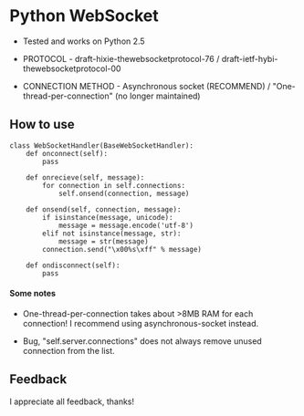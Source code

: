 # Python WebSocket

* Tested and works on Python 2.5

* PROTOCOL - draft-hixie-thewebsocketprotocol-76 / draft-ietf-hybi-thewebsocketprotocol-00

* CONNECTION METHOD - Asynchronous socket (RECOMMEND) / "One-thread-per-connection" (no longer maintained)

## How to use

	class WebSocketHandler(BaseWebSocketHandler):
		def onconnect(self):
			pass

		def onrecieve(self, message):
			for connection in self.connections:
				self.onsend(connection, message)

		def onsend(self, connection, message):
			if isinstance(message, unicode):
				message = message.encode('utf-8')
			elif not isinstance(message, str):
				message = str(message)
			connection.send("\x00%s\xff" % message)

		def ondisconnect(self):
			pass

#### Some notes
* One-thread-per-connection takes about >8MB RAM for each connection! I recommend using asynchronous-socket instead.

* Bug, "self.server.connections" does not always remove unused connection from the list.

## Feedback

I appreciate all feedback, thanks!